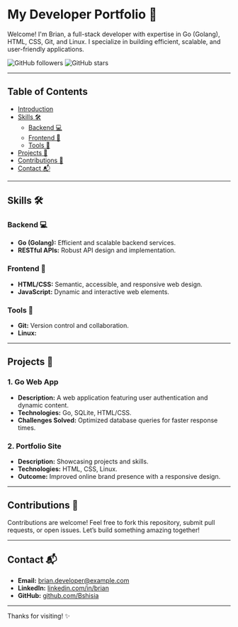 # My Developer Portfolio 🚀

Welcome! I'm Brian, a full-stack developer with expertise in Go (Golang), HTML, CSS, Git, and Linux. I specialize in building efficient, scalable, and user-friendly applications.

![GitHub followers](https://img.shields.io/github/followers/Bshisia?style=social)
![GitHub stars](https://img.shields.io/github/stars/Bshisia/Bshisia?style=social)

---

## Table of Contents
- [Introduction](#introduction)
- [Skills 🛠️](#skills-🛠️)
  - [Backend 💻](#backend-💻)
  - [Frontend 🎨](#frontend-🎨)
  - [Tools 🧰](#tools-🧰)
- [Projects 📂](#projects-📂)
- [Contributions 🤝](#contributions-🤝)
- [Contact 📬](#contact-📬)

---

## Skills 🛠️

### Backend 💻
- **Go (Golang):** Efficient and scalable backend services.
- **RESTful APIs:** Robust API design and implementation.

### Frontend 🎨
- **HTML/CSS:** Semantic, accessible, and responsive web design.
- **JavaScript:** Dynamic and interactive web elements.

### Tools 🧰
- **Git:** Version control and collaboration.
- **Linux:**

---

## Projects 📂

### 1. Go Web App
- **Description:** A web application featuring user authentication and dynamic content.
- **Technologies:** Go, SQLite, HTML/CSS.
- **Challenges Solved:** Optimized database queries for faster response times.

### 2. Portfolio Site
- **Description:** Showcasing projects and skills.
- **Technologies:** HTML, CSS, Linux.
- **Outcome:** Improved online brand presence with a responsive design.

---

## Contributions 🤝
Contributions are welcome! Feel free to fork this repository, submit pull requests, or open issues. Let’s build something amazing together!

---

## Contact 📬
- **Email:** [brian.developer@example.com](mailto:shisiabrian7@gmail.com)
- **LinkedIn:** [linkedin.com/in/brian](https://www.linkedin.com/in/brian)
- **GitHub:** [github.com/Bshisia](https://github.com/Bshisia)

---

Thanks for visiting! ✨
